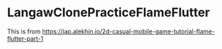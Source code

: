 # LangawClonePracticeFlameFlutter
 This is from https://jap.alekhin.io/2d-casual-mobile-game-tutorial-flame-flutter-part-1
